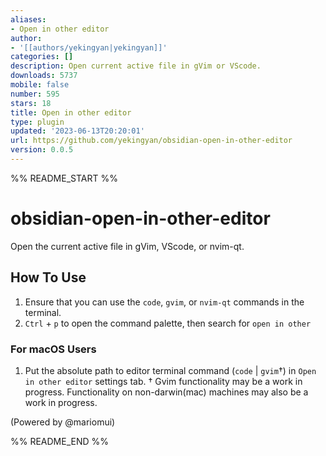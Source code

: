 ```yaml
---
aliases:
- Open in other editor
author:
- '[[authors/yekingyan|yekingyan]]'
categories: []
description: Open current active file in gVim or VScode.
downloads: 5737
mobile: false
number: 595
stars: 18
title: Open in other editor
type: plugin
updated: '2023-06-13T20:20:01'
url: https://github.com/yekingyan/obsidian-open-in-other-editor
version: 0.0.5
---
```


%% README_START %%

# obsidian-open-in-other-editor

Open the current active file in gVim, VScode, or nvim-qt.

## How To Use

1. Ensure that you can use the `code`, `gvim`, or `nvim-qt` commands in the terminal.
2. `Ctrl` + `p` to open the command palette, then search for `open in other`

### For macOS Users

1. Put the absolute path to editor terminal command (`code` | `gvim`†) in `Open in other editor` settings tab.
† Gvim functionality may be a work in progress. Functionality on non-darwin(mac) machines may also be a work in progress.

(Powered by @mariomui)


%% README_END %%